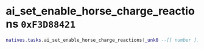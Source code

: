 # ai_set_enable_horse_charge_reactions `0xF3D88421`

```lua
natives.tasks.ai_set_enable_horse_charge_reactions(_unk0 --[[ number ]], _unk1 --[[ number ]])
```